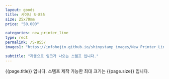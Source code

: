 ```yaml
---
layout: goods
title: 샤이니 S-855
size: 25x70mm
price: "50,000"

categories: new_printer_line
type: rect
permalink: /S-855/
images1: "https://infohojin.github.io/shinystamp_images/New_Printer_Line/S-855/S-855_1.jpg"

subtitle: "자동으로 잉크가 나오는 스템프 입니다."
---
```


{{page.title}} 입니다. 스템프 제작 가능한 최대 크기는 {{page.size}} 입니다. 